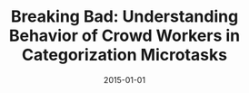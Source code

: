 ---
title: "Breaking Bad: Understanding Behavior of Crowd Workers in Categorization Microtasks"
collection: publications
permalink: /publication/2015-DBLP_conf_ht_GadirajuSFK15
date: 2015-01-01
venue: 'Proceedings of the 26th {ACM} Conference on Hypertext {\&} Social Media, {HT} 2015, Guzelyurt, TRNC, Cyprus, September 1-4, 2015'
---
